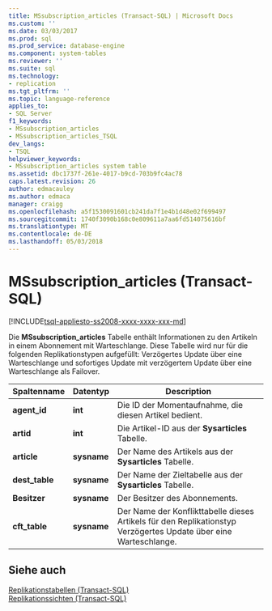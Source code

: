 ```yaml
---
title: MSsubscription_articles (Transact-SQL) | Microsoft Docs
ms.custom: ''
ms.date: 03/03/2017
ms.prod: sql
ms.prod_service: database-engine
ms.component: system-tables
ms.reviewer: ''
ms.suite: sql
ms.technology:
- replication
ms.tgt_pltfrm: ''
ms.topic: language-reference
applies_to:
- SQL Server
f1_keywords:
- MSsubscription_articles
- MSsubscription_articles_TSQL
dev_langs:
- TSQL
helpviewer_keywords:
- MSsubscription_articles system table
ms.assetid: dbc1737f-261e-4017-b9cd-703b9fc4ac78
caps.latest.revision: 26
author: edmacauley
ms.author: edmaca
manager: craigg
ms.openlocfilehash: a5f1530091601cb241da7f1e4b1d48e02f699497
ms.sourcegitcommit: 1740f3090b168c0e809611a7aa6fd514075616bf
ms.translationtype: MT
ms.contentlocale: de-DE
ms.lasthandoff: 05/03/2018
---
```

# <a name="mssubscriptionarticles-transact-sql"></a>MSsubscription_articles (Transact-SQL)
[!INCLUDE[tsql-appliesto-ss2008-xxxx-xxxx-xxx-md](../../includes/tsql-appliesto-ss2008-xxxx-xxxx-xxx-md.md)]

  Die **MSsubscription_articles** Tabelle enthält Informationen zu den Artikeln in einem Abonnement mit Warteschlange. Diese Tabelle wird nur für die folgenden Replikationstypen aufgefüllt: Verzögertes Update über eine Warteschlange und sofortiges Update mit verzögertem Update über eine Warteschlange als Failover.  
  
|Spaltenname|Datentyp|Description|  
|-----------------|---------------|-----------------|  
|**agent_id**|**int**|Die ID der Momentaufnahme, die diesen Artikel bedient.|  
|**artid**|**int**|Die Artikel-ID aus der **Sysarticles** Tabelle.|  
|**article**|**sysname**|Der Name des Artikels aus der **Sysarticles** Tabelle.|  
|**dest_table**|**sysname**|Der Name der Zieltabelle aus der **Sysarticles** Tabelle.|  
|**Besitzer**|**sysname**|Der Besitzer des Abonnements.|  
|**cft_table**|**sysname**|Der Name der Konflikttabelle dieses Artikels für den Replikationstyp Verzögertes Update über eine Warteschlange.|  
  
## <a name="see-also"></a>Siehe auch  
 [Replikationstabellen &#40;Transact-SQL&#41;](../../relational-databases/system-tables/replication-tables-transact-sql.md)   
 [Replikationssichten &#40;Transact-SQL&#41;](../../relational-databases/system-views/replication-views-transact-sql.md)  
  
  
